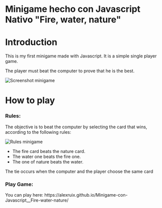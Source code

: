 # Minigame hecho con Javascript Nativo "Fire, water, nature"

# Introduction
This is my first minigame made with Javascript. It is a simple single player game.


The player must beat the computer to prove that he is the best.

![Screenshot minigame](https://github.com/alexruix/Minigame-con-Javascript__Fire-water-nature/blob/main/img/Screenshot.png)


# How to play
<h3>  Rules: </h3> 
The objective is to beat the computer by selecting the card that wins, according to the following rules:



![Rules minigame](https://github.com/alexruix/Minigame-con-Javascript__Fire-water-nature/blob/main/img/rules.png)

<ul>
<li> The fire card beats the nature card. </li>
<li> The water one beats the fire one. </li>
<li> The one of nature beats the water. </li>
</ul>
The tie occurs when the computer and the player choose the same card



<h3>Play Game:</h3>
You can play here: 
https://alexruix.github.io/Minigame-con-Javascript__Fire-water-nature/
